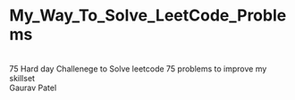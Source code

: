 # My_Way_To_Solve_LeetCode_Problems
<br>75 Hard day Challenege to Solve leetcode 75 problems to improve my skillset<br>
Gaurav Patel 
